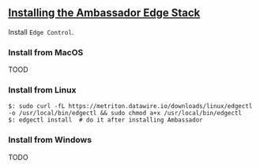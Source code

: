 ## [Installing the Ambassador Edge Stack](https://www.getambassador.io/docs/latest/topics/install/)

Install `Edge Control`.  

### Install from MacOS

TOOD

### Install from Linux

```
$: sudo curl -fL https://metriton.datawire.io/downloads/linux/edgectl -o /usr/local/bin/edgectl && sudo chmod a+x /usr/local/bin/edgectl
$: edgectl install  # do it after installing Ambassador
```

### Install from Windows

TODO
